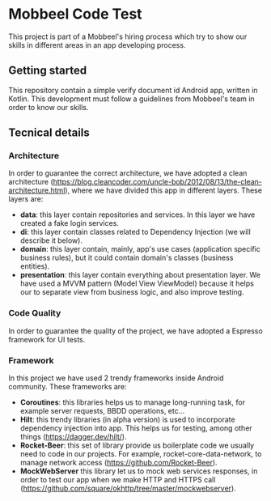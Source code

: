 # Mobbeel Code Test
This project is part of a Mobbeel's hiring process which try to show our skills in different areas in an app developing process.

## Getting started
This repository contain a simple verify document id Android app, written in Kotlin. This development must follow a guidelines from Mobbeel's team in order to know our skills.


## Tecnical details
### Architecture
In order to guarantee the correct architecture, we have adopted a clean architecture (https://blog.cleancoder.com/uncle-bob/2012/08/13/the-clean-architecture.html), where we have divided this app in different layers. These layers are:
* **data**: this layer contain repositories and services. In this layer we have created a fake login services.
* **di**: this layer contain classes related to Dependency Injection (we will describe it below).
* **domain**: this layer contain, mainly, app's use cases (application specific business rules), but it could contain domain's classes (business entities). 
* **presentation**: this layer contain everything about presentation layer. We have used a MVVM pattern (Model View ViewModel) because it helps our to separate view from business logic, and also improve testing.  

### Code Quality
In order to guarantee the quality of the project, we have adopted a Espresso framework for UI tests.
 
 ### Framework
In this project we have used 2 trendy frameworks inside Android community. These frameworks are:
* **Coroutines**: this libraries helps us to manage long-running task, for example server requests, BBDD operations, etc... 
* **Hilt**: this trendy libraries (in alpha version) is used to incorporate dependency injection into app. This helps us for testing, among other things (https://dagger.dev/hilt/).
* **Rocket-Beer**: this set of library provide us boilerplate code we usually need to code in our projects. For example, rocket-core-data-network, to manage network access (https://github.com/Rocket-Beer).
* **MockWebServer** this library let us to mock web services responses, in order to test our app when we make HTTP and HTTPS call (https://github.com/square/okhttp/tree/master/mockwebserver).
 
